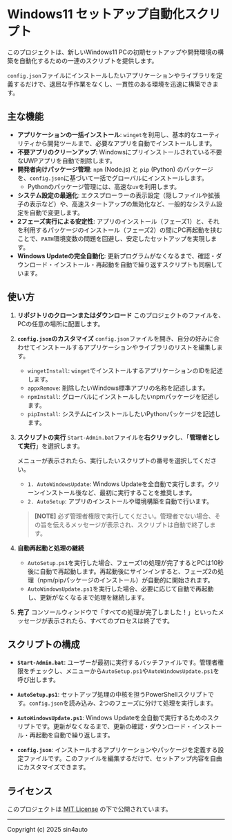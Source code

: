 # Windows11 セットアップ自動化スクリプト

このプロジェクトは、新しいWindows11 PCの初期セットアップや開発環境の構築を自動化するための一連のスクリプトを提供します。

`config.json`ファイルにインストールしたいアプリケーションやライブラリを定義するだけで、退屈な手作業をなくし、一貫性のある環境を迅速に構築できます。

## 主な機能

- **アプリケーションの一括インストール**: `winget`を利用し、基本的なユーティリティから開発ツールまで、必要なアプリを自動でインストールします。
- **不要アプリのクリーンアップ**: Windowsにプリインストールされている不要なUWPアプリを自動で削除します。
- **開発者向けパッケージ管理**: `npm` (Node.js) と `pip` (Python) のパッケージを、`config.json`に基づいて一括でグローバルにインストールします。
    - Pythonのパッケージ管理には、高速な`uv`を利用します。
- **システム設定の最適化**: エクスプローラーの表示設定（隠しファイルや拡張子の表示など）や、高速スタートアップの無効化など、一般的なシステム設定を自動で変更します。
- **2フェーズ実行による安定性**: アプリのインストール（フェーズ1）と、それを利用するパッケージのインストール（フェーズ2）の間にPC再起動を挟むことで、`PATH`環境変数の問題を回避し、安定したセットアップを実現します。
- **Windows Updateの完全自動化**: 更新プログラムがなくなるまで、確認・ダウンロード・インストール・再起動を自動で繰り返すスクリプトも同梱しています。

## 使い方

1.  **リポジトリのクローンまたはダウンロード**
    このプロジェクトのファイルを、PCの任意の場所に配置します。

2.  **`config.json`のカスタマイズ**
    `config.json`ファイルを開き、自分の好みに合わせてインストールするアプリケーションやライブラリのリストを編集します。
    - `wingetInstall`: `winget`でインストールするアプリケーションのIDを記述します。
    - `appxRemove`: 削除したいWindows標準アプリの名称を記述します。
    - `npmInstall`: グローバルにインストールしたいnpmパッケージを記述します。
    - `pipInstall`: システムにインストールしたいPythonパッケージを記述します。

3.  **スクリプトの実行**
    `Start-Admin.bat`ファイルを**右クリック**し、「**管理者として実行**」を選択します。
    
    メニューが表示されたら、実行したいスクリプトの番号を選択してください。
    - `1. AutoWindowsUpdate`: Windows Updateを全自動で実行します。クリーンインストール後など、最初に実行することを推奨します。
    - `2. AutoSetup`: アプリのインストールや環境構築を自動で行います。

    > **[NOTE]**
    > 必ず管理者権限で実行してください。管理者でない場合、その旨を伝えるメッセージが表示され、スクリプトは自動で終了します。

4.  **自動再起動と処理の継続**
    - `AutoSetup.ps1`を実行した場合、フェーズ1の処理が完了するとPCは10秒後に自動で再起動します。再起動後にサインインすると、フェーズ2の処理（npm/pipパッケージのインストール）が自動的に開始されます。
    - `AutoWindowsUpdate.ps1`を実行した場合、必要に応じて自動で再起動し、更新がなくなるまで処理を継続します。

5.  **完了**
    コンソールウィンドウで「すべての処理が完了しました！」といったメッセージが表示されたら、すべてのプロセスは終了です。

## スクリプトの構成

- **`Start-Admin.bat`**:
  ユーザーが最初に実行するバッチファイルです。管理者権限をチェックし、メニューから`AutoSetup.ps1`や`AutoWindowsUpdate.ps1`を呼び出します。

- **`AutoSetup.ps1`**:
  セットアップ処理の中核を担うPowerShellスクリプトです。`config.json`を読み込み、2つのフェーズに分けて処理を実行します。

- **`AutoWindowsUpdate.ps1`**:
  Windows Updateを全自動で実行するためのスクリプトです。更新がなくなるまで、更新の確認・ダウンロード・インストール・再起動を自動で繰り返します。

- **`config.json`**:
  インストールするアプリケーションやパッケージを定義する設定ファイルです。このファイルを編集するだけで、セットアップ内容を自由にカスタマイズできます。

## ライセンス

このプロジェクトは [MIT License](LICENSE) の下で公開されています。

---
Copyright (c) 2025 sin4auto

